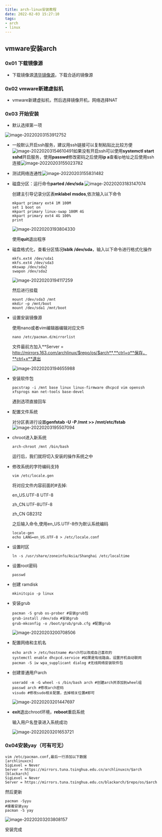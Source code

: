 ```yaml
---
title: arch-linux安装教程
date: 2022-02-03 15:27:10
tags:
- arch
- linux
---
```


## vmware安装arch

### 0x01 下载镜像源

* 下载镜像源[清华镜像源](https://mirrors.tuna.tsinghua.edu.cn/archlinux/iso/)，下载合适的镜像源

### 0x02 vmware新建虚拟机

* vmware新建虚拟机，然后选择镜像开机，网络选择NAT

### 0x03 开始安装

* 默认选择第一项

![image-20220203153912752](http://121.5.125.62/image/arch-linux安装教程/image-20220203153912752.png)

* 一般默认开启ssh服务，建议用ssh链接可以复制粘贴比比较方便![image-20220203154610491](http://121.5.125.62/image/arch-linux安装教程/image-20220203154610491.png)如果没有开启ssh可以使用**systemctl start sshd**开启服务，使用**passwd**修改密码之后使用**ip a**查看ip地址之后使用ssh连接![image-20220203155023782](http://121.5.125.62/image/arch-linux安装教程/image-20220203155023782-16438746240531.png)

* 测试网络连通性![image-20220203155831482](http://121.5.125.62/image/arch-linux安装教程/image-20220203155831482.png)

* 磁盘分区：运行命令**parted /dev/sda** ![image-20220203183147074](http://121.5.125.62/image/arch-linux安装教程/image-20220203183147074.png)

  创建主引导记录分区表**mklabel msdos**,依次输入以下命令

  ```shell
  mkpart primary ext4 1M 100M
  set 1 boot on
  mkpart primary linux-swap 100M 4G
  mkpart primary ext4 4G 100%
  print
  ```

  ![image-20220203193804330](http://121.5.125.62/image/arch-linux安装教程/image-20220203193804330.png)

  使用**quit**退出程序



* 磁盘格式化，查看分区情况**lsblk /dev/sda**，输入以下命令进行格式化操作

  ```shell
  mkfs.ext4 /dev/sda1
  mkfs.ext4 /dev/sda3
  mkswap /dev/sda2
  swapon /dev/sda2
  ```

  ![image-20220203194117259](http://121.5.125.62/image/arch-linux安装教程/image-20220203194117259.png)

  然后进行挂载

  ```shell
  mount /dev/sda3 /mnt
  mkdir –p /mnt/boot
  mount /dev/sda1 /mnt/boot
  ```



* 设置安装镜像源

  使用nano或者vim编辑器编辑对应文件

  ```shell
  nano /etc/pacman.d/mirrorlist
  ```

  文件最前方加入**Server	=	http://mirrors.163.com/archlinux/$repo/os/$arch**,**ctrl+o**保存，**ctrl+x**退出

  ![image-20220203194655988](http://121.5.125.62/image/arch-linux安装教程/image-20220203194655988.png)

* 安装软件包

    ```shell
    pacstrap -i /mnt base linux linux-firmware dhcpcd vim openssh xfsprogs man net-tools base-devel
    ```

    遇到选项直接回车

* 配置文件系统

  对分区表进行设置**genfstab -U -P /mnt >> /mnt/etc/fstab**![image-20220203195507094](http://121.5.125.62/image/arch-linux安装教程/image-20220203195507094.png)

* chroot进入新系统

  ```shell
  arch-chroot /mnt /bin/bash
  ```

  运行后，我们就将切入安装的操作系统之中

* 修改系统的字符编码支持

  ```shell
  vim /etc/locale.gen
  ```

  将对应文件内容前面的#去掉:

  en_US.UTF-8 UTF-8

  zh_CN.UTF-8UTF-8

  zh_CN GB2312

  之后输入命令,使用en_US.UTF-8作为默认系统编码

  ```shell
  locale-gen
  echo LANG=en_US.UTF-8 > /etc/locale.conf
  ```



* 设置时区

  ```shell
  ln -s /usr/share/zoneinfo/Asia/Shanghai /etc/localtime
  ```



* 设置root密码

  ```shell
  passwd
  ```

* 创建 ramdisk

  ```shell
  mkinitcpio -p linux
  ```

* 安装grub

  ```shell
  pacman -S grub os-prober #安装grub包
  grub-install /dev/sda #安装grub
  grub-mkconfig -o /boot/grub/grub.cfg #配置grub
  ```

  ![image-20220203200708506](http://121.5.125.62/image/arch-linux安装教程/image-20220203200708506.png)

* 配置网络和主机名

  ```shell
  echo arch > /etc/hostname #arch可以改成自己喜欢的
  systemctl enable dhcpcd.service #如果是有线路由，设置开机自动联网
  pacman -S iw wpa_supplicant dialog #无线网络安装软件包
  ```

* 创建普通用户arch

  ```shell
  useradd -m -G wheel -s /bin/bash arch #创建arch并添加到wheel组
  passwd arch #修改arch密码
  visudo #修改sudo相关配置，去掉相关位置#即可
  ```

  ![image-20220203201447697](http://121.5.125.62/image/arch-linux安装教程/image-20220203201447697.png)

* **exit**退出chroot环境，**reboot**重启系统

  输入用户名登录进入系统成功

  ![image-20220203201653721](http://121.5.125.62/image/arch-linux安装教程/image-20220203201653721.png)

### 0x04安装yay（可有可无）

  ```shell
  vim /etc/pacman.conf,最后一行添加以下数据
  [archlinuxcn]
  SigLevel = Never
  Server = https://mirrors.tuna.tsinghua.edu.cn/archlinuxcn/$arch
  [blackarch]
  SigLevel = Never
  Server = https://mirrors.tuna.tsinghua.edu.cn/blackarch/$repo/os/$arch
  ```

  然后更新

  ```shell
  pacman -Syyu
  #接着安装yay
  pacman -S yay
  ```

  ![image-20220203203808157](http://121.5.125.62/image/arch-linux安装教程/image-20220203203808157.png)

  安装完成
